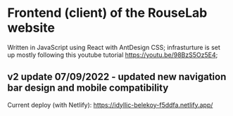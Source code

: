 # Frontend (client) of the RouseLab website
Written in JavaScript using React with AntDesign CSS; infrasturture is set up mostly following this youtube tutorial https://youtu.be/98BzS5Oz5E4; 

## v2 update 07/09/2022 - updated new navigation bar design and mobile compatibility

Current deploy (with Netlify): https://idyllic-belekoy-f5ddfa.netlify.app/
